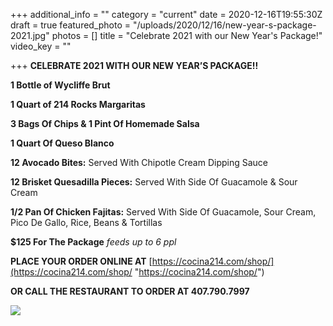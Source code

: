+++
additional_info = ""
category = "current"
date = 2020-12-16T19:55:30Z
draft = true
featured_photo = "/uploads/2020/12/16/new-year-s-package-2021.jpg"
photos = []
title = "Celebrate 2021 with our New Year's Package!"
video_key = ""

+++
**CELEBRATE 2021 WITH OUR NEW YEAR’S PACKAGE!!**

**1 Bottle of Wycliffe Brut**

**1 Quart of 214 Rocks Margaritas**

**3 Bags Of Chips & 1 Pint Of Homemade Salsa**

**1 Quart Of Queso Blanco**

**12 Avocado Bites:** Served With Chipotle Cream Dipping Sauce

**12 Brisket Quesadilla Pieces:** Served With Side Of Guacamole & Sour Cream

**1/2 Pan Of Chicken Fajitas:** Served With Side Of Guacamole, Sour Cream, Pico De Gallo, Rice, Beans & Tortillas

**$125 For The Package** _feeds up to 6 ppl_

  
**PLACE YOUR ORDER ONLINE AT** [https://cocina214.com/shop/](https://cocina214.com/shop/ "https://cocina214.com/shop/")

**OR CALL THE RESTAURANT TO ORDER AT 407.790.7997**

  
![](/uploads/2020/12/16/new-year-s-package-2021.jpg)